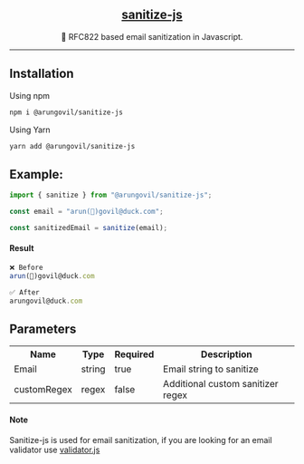 <p align="center">
<h2 align="center"><a href="https://www.npmjs.com/package/@arungovil/sanitize-js">sanitize-js</a></h2>
</p>
<p align="center"> 
🧹 RFC822 based email sanitization in Javascript.
</p>

---

## Installation

Using npm

```sh
npm i @arungovil/sanitize-js
```

Using Yarn

```sh
yarn add @arungovil/sanitize-js
```

## Example:

```js
import { sanitize } from "@arungovil/sanitize-js";

const email = "arun(🐞)govil@duck.com";

const sanitizedEmail = sanitize(email);
```
#### Result 

```js
❌ Before
arun(🐞)govil@duck.com 

✅ After
arungovil@duck.com 
```

## Parameters

<table>
  <tr>
    <th>Name<br/></th>
    <th>Type</th>
    <th>Required</th>
    <th>Description</th>
  </tr>
  <tr>
    <td>Email</td>
    <td>string</td>
    <td>true</td>
    <td>Email string to sanitize</td>
  </tr>
   <tr>
    <td>customRegex</td>
    <td>regex</td>
    <td>false</td>
    <td>Additional custom sanitizer regex</td>
  </tr>
</table>

#### Note
Sanitize-js is used for email sanitization, if you are looking for an email validator use [validator.js](https://github.com/validatorjs/validator.js)
